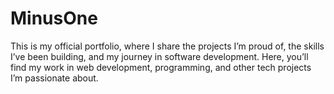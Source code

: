 # MinusOne
This is my official portfolio, where I share the projects I’m proud of, the skills I’ve been building, and my journey in software development. Here, you’ll find my work in web development, programming, and other tech projects I’m passionate about.
